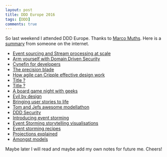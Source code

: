 ```yaml
---
layout: post
title: DDD Europe 2016
tags: [DDD]
comments: true
---
```


So last weekend I attended DDD Europe. Thanks to [Marco Muths](https://github.com/mamuz).
Here is a [summary](http://verhoevenv.github.io/2016/02/01/notes-from-ddd-europe.html)
from someone on the internet.

- [Event sourcing and Stream processing at scale](https://speakerdeck.com/ept/event-sourcing-and-stream-processing-at-scale)
- [Arm yourself with Domain Driven Security](http://de.slideshare.net/OmegapointAcademy/arm-yourself-with-domain-driven-security-its-time-to-slay-some-security-trolls)
- [Cynefin for developers](http://lizkeogh.com/cynefin-for-developers/)
- [The precision blade](http://de.slideshare.net/ziobrando/the-precision-blade)
- [How agile can Cripple effective design work](https://www.yumpu.com/en/document/view/55046442/how-agile-can-cripple-effective-design-work/45)
- [Title ?](https://www.youtube.com/watch?v=xY45YE7ggng&index=9&list=PLWbHc_FXPo2jB6IZ887vLXsPoympL3KEy)
- [Title ?](http://www.physicsofsoftware.com/)
- [A board game night with geeks](http://de.slideshare.net/Felienne/a-board-game-night-with-geeks-attacking-quarto-ties-with-sat-solvers)
- [Evil by design](http://de.slideshare.net/jclaes/evil-by-design)
- [Bringing user stories to life](http://rubygem.me/2014/07/21/bringing-user-stories-to-life/)
- [Tom and Jefs awesome modellathon](http://de.slideshare.net/TomJanssens1/tom-and-jefs-awesome-modellathon)
- [DDD Security](http://de.slideshare.net/DanBerghJohnsson/domain-driven-security-at-internetdagarna2014)
- [Introducing event storming](http://ziobrando.blogspot.de/2013/11/introducing-event-storming.html)
- [Event Storming storytelling visualisations](http://verraes.net/2015/03/event-storming-storytelling-visualisations/)
- [Event storming recipes](http://de.slideshare.net/ziobrando/event-storming-recipes)
- [Projections explained](http://de.slideshare.net/yreynhout/projections-explained)
- [Amongst models](http://de.slideshare.net/yreynhout/amongst-models)

Maybe later I will read and maybe add my own notes for future me. Cheers!
